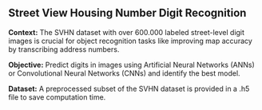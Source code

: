 ## Street View Housing Number Digit Recognition
**Context:** The SVHN dataset with over 600.000 labeled street-level digit images is crucial for object recognition tasks like improving map accuracy by transcribing address numbers.

**Objective:** Predict digits in images using Artificial Neural Networks (ANNs) or Convolutional Neural Networks (CNNs) and identify the best model.

**Dataset:** A preprocessed subset of the SVHN dataset is provided in a .h5 file to save computation time.
